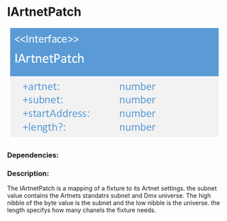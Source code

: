 # IArtnetPatch 

![IArtnetPatch](./assets/20180419_IArtnetPatch_v1.png)

### Dependencies:

### Description:
The IArtnetPatch is a mapping of a fixture to its Artnet settings. the subnet value contains the Artnets standatrs subnet and Dmx universe. The high nibble of the byte value is the subnet and the low nibble is the universe.
the length specifys how many chanels the fixture needs.
